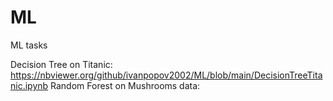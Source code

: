 # ML
ML tasks

Decision Tree on Titanic: https://nbviewer.org/github/ivanpopov2002/ML/blob/main/DecisionTreeTitanic.ipynb
Random Forest on Mushrooms data: 
